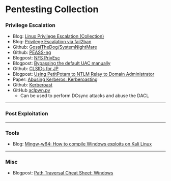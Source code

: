 # Pentesting Collection


### Privilege Escalation

- Blog: [Linux Privilege Escalation (Collection)](https://hacklido.com/blog/330-linux-privilege-escalation)
- Blog: [Privilege Escalation via fail2ban](https://grumpygeekwrites.wordpress.com/2021/01/29/privilege-escalation-via-fail2ban/)
- Github: [GossiTheDog/SystemNightMare](https://github.com/GossiTheDog/SystemNightmare)
- Github: [PEASS-ng](https://github.com/carlospolop/PEASS-ng)
- Blogpost: [NFS PrivEsc](https://www.errno.fr/nfs_privesc.html)
- Blogpost: [Bypassing the default UAC manually](https://ivanitlearning.wordpress.com/2019/07/07/bypassing-default-uac-settings-manually/)
- Github: [CLSIDs for JP](https://github.com/ohpe/juicy-potato/blob/master/CLSID/README.md)
- Blogpost: [Using PetitPotam to NTLM Relay to Domain Administrator](https://www.truesec.com/hub/blog/from-stranger-to-da-using-petitpotam-to-ntlm-relay-to-active-directory)
- Paper: [Abusing Kerberos: Kerberoasting ](https://www.exploit-db.com/docs/english/45051-abusing-kerberos---kerberoasting.pdf)
- Github: [Kerberoast](https://github.com/nidem/kerberoast)
- GitHub [aclpwn.py](https://github.com/fox-it/aclpwn.py) 
  - Can be used to perform DCsync attacks and abuse the DACL

***
### Post Exploitation

***
### Tools
- Blog: [Mingw-w64: How to compile Windows exploits on Kali Linux](https://www.hackingtutorials.org/exploit-tutorials/mingw-w64-how-to-compile-windows-exploits-on-kali-linux/)

***
### Misc

- Blogpost: [Path Traversal Cheat Sheet: Windows](https://gracefulsecurity.com/path-traversal-cheat-sheet-windows/)
